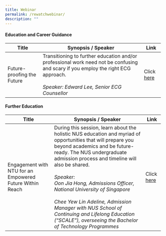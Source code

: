 ```yaml
---
title: Webinar
permalink: /rewatchwebinar/
description: ""
---
```

#### Education and Career Guidance

| **Title** | **Synopsis / Speaker**| **Link**  |
| - | - | - |
| Future-proofing the Future | Transitioning to further education and/or professional work need not be confusing and scary if you employ the right ECG approach. <br/> <br/> *Speaker: Edward Lee, Senior ECG Counsellor*  |  Click [here](https://web.microsoftstream.com/video/3e984366-ca77-41fc-968e-16a43f34564d?channelId=f2d99768-e91d-48b3-a214-dad9e4d3e4e7)

#### Further Education 

| **Title** | **Synopsis / Speaker**| **Link**  |
| - | - | - |
| Engagement with NTU for an Empowered Future Within Reach | During this session, learn about the holistic NUS education and myriad of opportunities that will prepare you beyond academics and be future-ready. The NUS undergraduate admission process and timeline will also be shared. <br/> <br/> *Speaker: <br/> Oon Jia Hong, Admissions Officer, National University of Singapore <br/><br/> Chee Yew Lin Adeline, Admission Manager with NUS School of Continuing and Lifelong Education (“SCALE”), overseeing the Bachelor of Technology Programmes*  |  Click [here](https://web.microsoftstream.com/video/b9e27996-2bb3-4bb2-98c6-2a7397d70e35?channelId=f2d99768-e91d-48b3-a214-dad9e4d3e4e7)